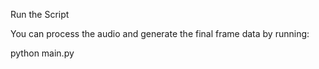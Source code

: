 Run the Script

You can process the audio and generate the final frame data by running:

python main.py
